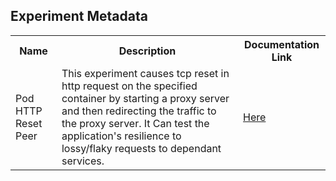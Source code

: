 ## Experiment Metadata

<table>
<tr>
<th> Name </th>
<th> Description </th>
<th> Documentation Link </th>
</tr>
<tr>
 <td> Pod HTTP Reset Peer </td>
 <td>This experiment causes tcp reset in http request on the specified container by starting a proxy server and then redirecting the traffic to the proxy server. It Can test the application's resilience to lossy/flaky requests to dependant services.</td>
 <td>  <a href="https://litmuschaos.github.io/litmus/experiments/categories/pods/pod-http-reset-peer/"> Here </a> </td>
 </tr>
 </table>
